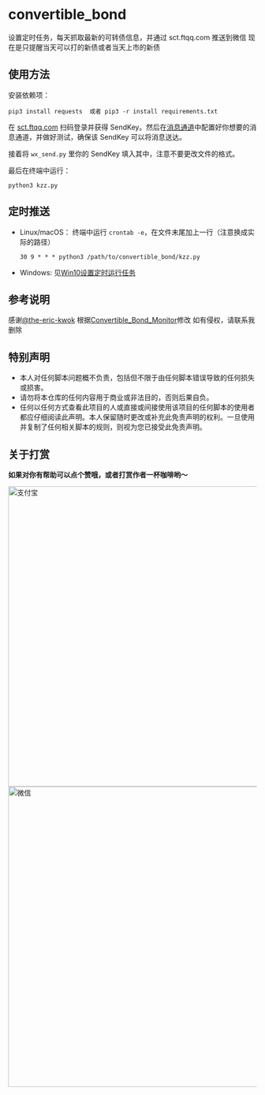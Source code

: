 # convertible_bond
设置定时任务，每天抓取最新的可转债信息，并通过 sct.ftqq.com 推送到微信
现在是只提醒当天可以打的新债或者当天上市的新债

## 使用方法
安装依赖项：
```
pip3 install requests  或者 pip3 -r install requirements.txt
```

在 [sct.ftqq.com](https://sct.ftqq.com) 扫码登录并获得 SendKey。然后在[消息通道](https://sct.ftqq.com/forward)中配置好你想要的消息通道，并做好测试，确保该 SendKey 可以将消息送达。

接着将 `wx_send.py` 里你的 SendKey 填入其中，注意不要更改文件的格式。

最后在终端中运行：
```
python3 kzz.py
```

## 定时推送
- Linux/macOS：
  终端中运行 `crontab -e`，在文件末尾加上一行（注意换成实际的路径）
  ```
  30 9 * * * python3 /path/to/convertible_bond/kzz.py
  ```

- Windows:
  见[Win10设置定时运行任务](https://zhuanlan.zhihu.com/p/115187442)

## 参考说明
感谢[@the-eric-kwok](https://github.com/the-eric-kwok)
根据[Convertible_Bond_Monitor](https://github.com/the-eric-kwok/Convertible_Bond_Monitor.git)修改
如有侵权，请联系我删除

## 特别声明
* 本人对任何脚本问题概不负责，包括但不限于由任何脚本错误导致的任何损失或损害。
* 请勿将本仓库的任何内容用于商业或非法目的，否则后果自负。
* 任何以任何方式查看此项目的人或直接或间接使用该项目的任何脚本的使用者都应仔细阅读此声明。本人保留随时更改或补充此免责声明的权利。一旦使用并复制了任何相关脚本的规则，则视为您已接受此免责声明。

## 关于打赏
**如果对你有帮助可以点个赞哦，或者打赏作者一杯咖啡哟～**

<img width="609" alt="支付宝" src="https://user-images.githubusercontent.com/11848358/143569245-7b1fe1bd-d170-4327-b729-459ae191fbc1.png">
<img width="609" alt="微信" src="https://user-images.githubusercontent.com/11848358/143569385-553ec9d1-0cad-44bf-8dcb-c444218832c0.png">
